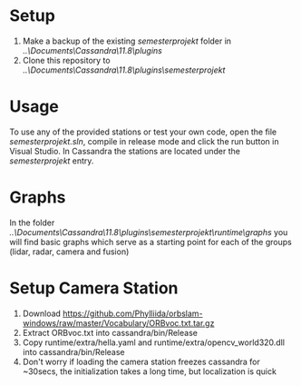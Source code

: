 # Setup

1. Make a backup of the existing *semesterprojekt* folder in  *..\Documents\Cassandra\11.8\plugins*
2. Clone this repository to *..\Documents\Cassandra\11.8\plugins\semesterprojekt*

# Usage

To use any of the provided stations or test your own code, open the file *semesterprojekt.sln*, compile in release mode and click the run button in Visual Studio. In Cassandra the stations are located under the *semesterprojekt* entry.

# Graphs

In the folder *..\Documents\Cassandra\11.8\plugins\semesterprojekt\runtime\graphs* you will find basic graphs which serve as a starting point for each of the groups (lidar, radar, camera and fusion)

# Setup Camera Station

1. Download https://github.com/Phylliida/orbslam-windows/raw/master/Vocabulary/ORBvoc.txt.tar.gz
2. Extract ORBvoc.txt into cassandra/bin/Release
3. Copy runtime/extra/hella.yaml and runtime/extra/opencv_world320.dll into cassandra/bin/Release
4. Don't worry if loading the camera station freezes cassandra for ~30secs, the initialization takes a long time, but localization is quick